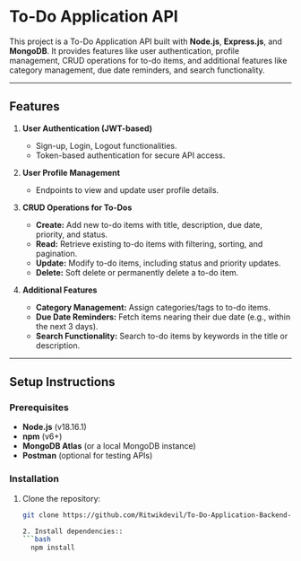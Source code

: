 # To-Do Application API

This project is a To-Do Application API built with **Node.js**, **Express.js**, and **MongoDB**. It provides features like user authentication, profile management, CRUD operations for to-do items, and additional features like category management, due date reminders, and search functionality.

---

## **Features**
1. **User Authentication (JWT-based)**
   - Sign-up, Login, Logout functionalities.
   - Token-based authentication for secure API access.

2. **User Profile Management**
   - Endpoints to view and update user profile details.

3. **CRUD Operations for To-Dos**
   - **Create:** Add new to-do items with title, description, due date, priority, and status.
   - **Read:** Retrieve existing to-do items with filtering, sorting, and pagination.
   - **Update:** Modify to-do items, including status and priority updates.
   - **Delete:** Soft delete or permanently delete a to-do item.

4. **Additional Features**
   - **Category Management:** Assign categories/tags to to-do items.
   - **Due Date Reminders:** Fetch items nearing their due date (e.g., within the next 3 days).
   - **Search Functionality:** Search to-do items by keywords in the title or description.

---

## **Setup Instructions**

### **Prerequisites**
- **Node.js** (v18.16.1)
- **npm** (v6+)
- **MongoDB Atlas** (or a local MongoDB instance)
- **Postman** (optional for testing APIs)

### **Installation**
1. Clone the repository:
   ```bash
   git clone https://github.com/Ritwikdevil/To-Do-Application-Backend-Development.git

   2. Install dependencies::
   ```bash
     npm install




  
